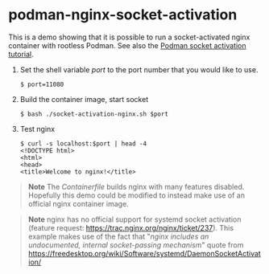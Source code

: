 # podman-nginx-socket-activation

This is a demo showing that it is possible to run a socket-activated nginx container with rootless Podman. See also the [Podman socket activation tutorial](https://github.com/containers/podman/blob/main/docs/tutorials/socket_activation.md).

1. Set the shell variable _port_ to the port number that you would like to use.
   ```
   $ port=11080
   ```
2. Build the container image, start socket
   ```
   $ bash ./socket-activation-nginx.sh $port
   ```
3. Test nginx
   ```
   $ curl -s localhost:$port | head -4
   <!DOCTYPE html>
   <html>
   <head>
   <title>Welcome to nginx!</title>
   ```

> **Note**
> The _Containerfile_ builds nginx with many features disabled. Hopefully this demo could be modified to instead make use of an official nginx container image.

> **Note**
> nginx has no official support for systemd socket activation (feature request: https://trac.nginx.org/nginx/ticket/237). This example makes use of the fact that "_nginx includes an undocumented, internal socket-passing mechanism_" quote from https://freedesktop.org/wiki/Software/systemd/DaemonSocketActivation/
